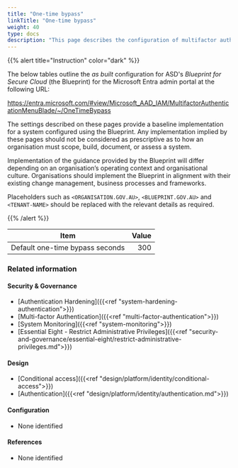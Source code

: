 ```yaml
---
title: "One-time bypass"
linkTitle: "One-time bypass"
weight: 40
type: docs
description: "This page describes the configuration of multifactor authentication within Microsoft Entra ID associated with systems built according to the guidance provided by ASD's Blueprint for Secure Cloud."
---
```


{{% alert title="Instruction" color="dark" %}}

The below tables outline the *as built* configuration for ASD's *Blueprint for Secure Cloud* (the Blueprint) for the Microsoft Entra admin portal at the following URL:

<https://entra.microsoft.com/#view/Microsoft_AAD_IAM/MultifactorAuthenticationMenuBlade/~/OneTimeBypass>

The settings described on these pages provide a baseline implementation for a system configured using the Blueprint. Any implementation implied by these pages should not be considered as prescriptive as to how an organisation must scope, build, document, or assess a system.

Implementation of the guidance provided by the Blueprint will differ depending on an organisation’s operating context and organisational culture. Organisations should implement the Blueprint in alignment with their existing change management, business processes and frameworks.

Placeholders such as `<ORGANISATION.GOV.AU>`, `<BLUEPRINT.GOV.AU>` and `<TENANT-NAME>` should be replaced with the relevant details as required.

{{% /alert %}}

| Item                            | Value |
| ------------------------------- | ----: |
| Default one-time bypass seconds |   300 |

### Related information

#### Security & Governance

* [Authentication Hardening]({{<ref "system-hardening-authentication">}})
* [Multi-factor Authentication]({{<ref "multi-factor-authentication">}})
* [System Monitoring]({{<ref "system-monitoring">}})
* [Essential Eight - Restrict Administrative Privileges]({{<ref "security-and-governance/essential-eight/restrict-administrative-privileges.md">}})
  
#### Design

* [Conditional access]({{<ref "design/platform/identity/conditional-access">}})
* [Authentication]({{<ref "design/platform/identity/authentication.md">}})
  
#### Configuration

* None identified

#### References

* None identified

